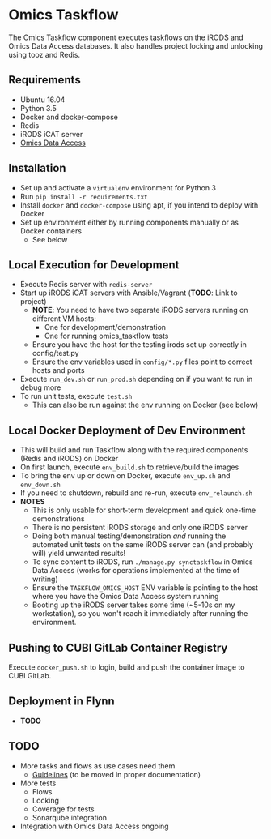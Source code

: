 # Omics Taskflow

The Omics Taskflow component executes taskflows on the iRODS and Omics Data Access databases. It also handles project locking and unlocking using tooz and Redis.


## Requirements

* Ubuntu 16.04
* Python 3.5
* Docker and docker-compose
* Redis
* iRODS iCAT server
* [Omics Data Access](https://gitlab.bihealth.org/cubi/omics_data_access)


## Installation

* Set up and activate a `virtualenv` environment for Python 3
* Run `pip install -r requirements.txt`
* Install `docker` and `docker-compose` using apt, if you intend to deploy with Docker
* Set up environment either by running components manually or as Docker containers
    * See below


## Local Execution for Development

* Execute Redis server with `redis-server`
* Start up iRODS iCAT servers with Ansible/Vagrant (**TODO**: Link to project)
    * **NOTE**: You need to have two separate iRODS servers running on different VM hosts:
        * One for development/demonstration
        * One for running omics_taskflow tests
    * Ensure you have the host for the testing irods set up correctly in config/test.py
    * Ensure the env variables used in `config/*.py` files point to correct hosts and ports
* Execute `run_dev.sh` or `run_prod.sh` depending on if you want to run in debug more
* To run unit tests, execute `test.sh`
    * This can also be run against the env running on Docker (see below)


## Local Docker Deployment of Dev Environment

* This will build and run Taskflow along with the required components (Redis and iRODS) on Docker
* On first launch, execute `env_build.sh` to retrieve/build the images
* To bring the env up or down on Docker, execute `env_up.sh` and `env_down.sh`
* If you need to shutdown, rebuild and re-run, execute `env_relaunch.sh`
* **NOTES**
    * This is only usable for short-term development and quick one-time demonstrations 
    * There is no persistent iRODS storage and only one iRODS server
    * Doing both manual testing/demonstration *and* running the automated unit tests on the same iRODS server can (and probably will) yield unwanted results!
    * To sync content to iRODS, run `./manage.py synctaskflow` in Omics Data Access (works for operations implemented at the time of writing)
    * Ensure the `TASKFLOW_OMICS_HOST` ENV variable is pointing to the host where you have the Omics Data Access system running
    * Booting up the iRODS server takes some time (~5-10s on my workstation), so you won't reach it immediately after running the environment.


## Pushing to CUBI GitLab Container Registry

Execute `docker_push.sh` to login, build and push the container image to CUBI GitLab.

## Deployment in Flynn

* **TODO**


## TODO

* More tasks and flows as use cases need them
    * [Guidelines](https://gitlab.bihealth.org/cubi/omics_data_access/issues/52#note_3609) (to be moved in proper documentation)
* More tests
    * Flows
    * Locking
    * Coverage for tests
    * Sonarqube integration
* Integration with Omics Data Access ongoing
